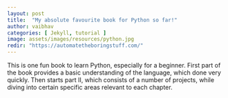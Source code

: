 ```yaml
---
layout: post
title:  "My absolute favourite book for Python so far!"
author: vaibhav
categories: [ Jekyll, tutorial ]
image: assets/images/resources/python.jpg
redir: "https://automatetheboringstuff.com/"
---
```


This is one fun book to learn Python, especially for a beginner. First part of the book provides a basic understanding of the language, which done very quickly.
Then starts part II, which consists of a number of projects, while diving into certain specific areas relevant to each chapter.
                        

